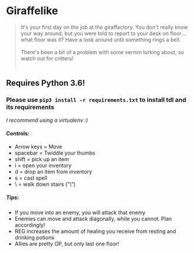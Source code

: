 # Giraffelike

> It's your first day on the job at the giraffactory. You don't really know your way around, but you were told to report
to your desk on floor... what floor was it? Have a look around until something rings a bell.<br/><br/>
There's been a bit of a problem with some vermin lurking about, so watch out for critters! <br/><br/>

## Requires Python 3.6!

### Please use `pip3 install -r requirements.txt` to install tdl and its requirements

_I recommend using a virtualenv :)_

#### Controls:
- Arrow keys = Move
- spacebar = Twiddle your thumbs
- shift = pick up an item
- i = open your inventory
- d = drop an item from inventory
- s = cast spell
- \ = walk down stairs ("\\")

##### Tips:
- If you move into an enemy, you will attack that enemy
- Enemies can move and attack diagonally, while you cannot. Plan accordingly!
- REG increases the amount of healing you receive from resting and drinking potions
- Allies are pretty OP, but only last one floor!